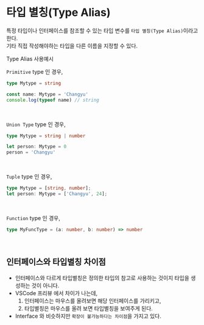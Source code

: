 # 타입 별칭(Type Alias)
특정 타입이나 인터페이스를 참조할 수 있는 타입 변수를 `타입 별칭(Type Alias)`이라고 한다. <br />
기타 직접 작성해야하는 타입을 다른 이름을 지정할 수 있다.
<br />

Type Alias 사용예시

`Primitive` type 인 경우,
```typescript
type Mytype = string

const name: Mytype = 'Changyu'
console.log(typeof name) // string
```
<br />

`Union Type` type 인 경우,
```typescript
type Mytype = string | number

let person: Mytype = 0
person = 'Changyu'
```
<br />

`Tuple` type 인 경우,
```typescript
type Mytype = [string, number];
let person: Mytype = ['Changyu', 24];
```
<br />

`Function` type 인 경우,
```typescript
type MyFuncType = (a: number, b: number) => number
```
<br />

## 인터페이스와 타입별칭 차이점
- 인터페이스와 다르게 타입별칭은 정의한 타입의 참고로 사용하는 것이지 타입을 생성하는 것이 아니다.
- VSCode 프리뷰 에서 차이가 나는데, 
  1. 인터페이스는 마우스를 올려보면 해당 인터페이스를 가리키고,
  1. 타입별칭은 마우스를 올려 보면 타입별칭을 보여주게 된다.
- Interface 와 비슷하지만 `확장이 불가능하다는 차이점`을 가지고 있다.
